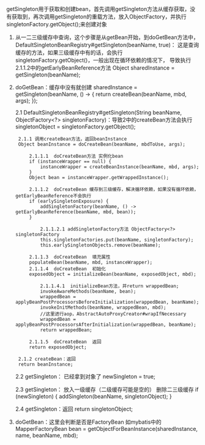 getSingleton用于获取和创建bean，首先调用getSingleton方法从缓存获取，没有获取到，再次调用getSingleton的重载方法，放入ObjectFactory，并执行singletonFactory.getObject();来创建对象

1. 从一二三级缓存中查询，这个步骤是从getBean开始，到doGetBean方法中， DefaultSingletonBeanRegistry#getSingleton(beanName, true)：
这是查询缓存的方法，如果三级缓存中有的话，会执行singletonFactory.getObject()，一般出现在循环依赖的情况下，
导致执行2.1.1.2中的getEarlyBeanReference方法
Object sharedInstance = getSingleton(beanName);

2. doGetBean：缓存中没有就创建
sharedInstance = getSingleton(beanName, () -> {
		return createBean(beanName, mbd, args);
});

	2.1 DefaultSingletonBeanRegistry#getSingleton(String beanName, ObjectFactory<?> singletonFactory)：导致2中的createBean方法会执行
	singletonObject = singletonFactory.getObject();
	
		2.1.1 调用createBean方法，返回beanInstance
		Object beanInstance = doCreateBean(beanName, mbdToUse, args);
	
			2.1.1.1  doCreateBean方法 实例化bean
			if (instanceWrapper == null) {
				instanceWrapper = createBeanInstance(beanName, mbd, args);
			}
			Object bean = instanceWrapper.getWrappedInstance();
			
			2.1.1.2  doCreateBean 缓存到三级缓存，解决循环依赖，如果没有循环依赖，getEarlyBeanReference不会执行
			if (earlySingletonExposure) {
				addSingletonFactory(beanName, () -> getEarlyBeanReference(beanName, mbd, bean));
			}
			
				2.1.1.2.1 addSingletonFactory方法 ObjectFactory<?> singletonFactory
				this.singletonFactories.put(beanName, singletonFactory);
				this.earlySingletonObjects.remove(beanName);
			
			2.1.1.3  doCreateBean  填充属性
			populateBean(beanName, mbd, instanceWrapper);
			2.1.1.4  doCreateBean  初始化
			exposedObject = initializeBean(beanName, exposedObject, mbd);
			
				2.1.1.4.1  initializeBean方法，并return wrappedBean;
				invokeAwareMethods(beanName, bean);
				wrappedBean = applyBeanPostProcessorsBeforeInitialization(wrappedBean, beanName);
				invokeInitMethods(beanName, wrappedBean, mbd);
				//这里进行aop，AbstractAutoProxyCreator#wrapIfNecessary
				wrappedBean = applyBeanPostProcessorsAfterInitialization(wrappedBean, beanName);
				return wrappedBean;
			
			2.1.1.5  doCreateBean  返回	
			return exposedObject;
			
		2.1.2 createBean：返回
		return beanInstance;
	
	2.2 getSingleton： 已经拿到对象了
	newSingleton = true;

	2.3 getSingleton： 放入一级缓存（二级缓存可能是空的） 删除二三级缓存
	if (newSingleton) {
		addSingleton(beanName, singletonObject);
	}
	
 	2.4 getSingleton：返回
	return singletonObject;
				
4. doGetBean：这里会判断是否是FactoryBean 如mybatis中的MapperFactoryBean
bean = getObjectForBeanInstance(sharedInstance, name, beanName, mbd);
